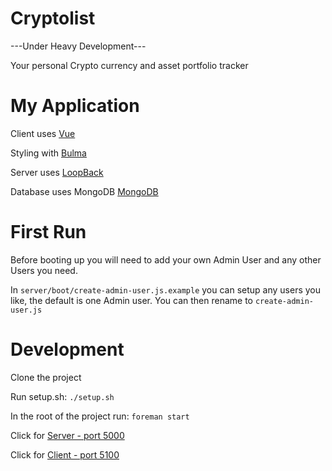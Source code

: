# Cryptolist

---Under Heavy Development---

Your personal Crypto currency and asset portfolio tracker

# My Application

Client uses [Vue](https://vuejs.org)

Styling with [Bulma](https://bulma.io)

Server uses [LoopBack](http://loopback.io)

Database uses MongoDB [MongoDB](https://mongodb.com)

# First Run

Before booting up you will need to add your own Admin User and any other Users you need.

In ```server/boot/create-admin-user.js.example``` you can setup any users you like, the default is one Admin user. You can then rename to ```create-admin-user.js```

# Development

Clone the project

Run setup.sh:
```./setup.sh```

In the root of the project run: ```foreman start```

Click for [Server - port 5000](http://localhost:5000/explorer)

Click for [Client - port 5100](http://localhost:5100)
